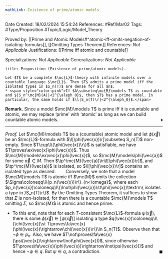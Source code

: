```yaml
---
mathLink: Existence of prime/atomic models
---
```


<div class="topSpace"></div>

Date Created: 18/02/2024 15:54:24
References: #Ref/Mar02
Tags: #Type/Proposition #Topic/Logic/Model_Theory

Proved by: [[Prime and Atomic Models#^atomic-iff-omits-negation-of-isolating-formulas]], [[Omitting Types Theorem]]
References: <i>Not Applicable</i>
Justifications: [[Prime iff atomic and countable]]

Specializations: <i>Not Applicable</i>
Generalizations: <i>Not Applicable</i>

``` ad-Proposition
title: Proposition (Existence of prime/atomic models).

Let $T$ be a complete $\mc{L}$-theory with infinite models over a countable language $\mc{L}$. Then $T$ admits a prime model iff the isolated types in $S_n(T)$ are dense for all $n$.
* <span style="color:pink">If $A\subseteq\mc{M}\models T$ is countable and $|S_n^\mc{M}(A)|<2^{\aleph_0}$, then $T$ has a prime model. In particular, the same holds if $\l|S_n(T)\r|<2^{\aleph_0}$.</span>

```

<b>Remark.</b> Since a model $\mc{M}\models T$ is prime iff it is countable and atomic, we may replace ‘prime’ with ‘atomic’ as long as we can build countable atomic models.<span style="float:right;">$\blacklozenge$</span>

---

<i>Proof.</i> Let $\mc{M}\models T$ be a (countable) atomic model and let $\phi(\vec{x})$ be an $\mc{L}$-formula with $\l[\phi(\vec{x})\r]\subseteq S_n(T)$ non-empty. Since $T\cup\l\{\phi(\vec{x})\r\}$ is satisfiable, we have $T\proves\ex\vec{x}\phi(\vec{x})$. Thus $\mc{M}\models\ex\vec{x}\phi(\vec{x})$, so $\mc{M}\models\phi(\vec{a})$ for some $\vec{a}\in M$. Then $\tp^\mc{M}(\vec{a})\in\l[\phi(\vec{x})\r]$, and $\tp^\mc{M}(\vec{a})$ is isolated, so $\l[\phi(\vec{x})\r]$ contains an isolated type as desired.
&emsp;&emsp;Conversely, we note that a model $\mc{M}\models T$ is atomic iff $\mc{M}$ omits the collection $\Sigma\coloneqq\l\{p_n(\vec{x})\r\}_{n<\omega}$, where each $p_n(\vec{x})\coloneqq\l\{\lnot\phi(\vec{x})\st\phi(\vec{x})\textrm{ isolates a type in }S_n(T)\r\}$. By the Omitting Types Theorem, it suffices to show that $\Sigma$ is non-isolated, for then there is a countable $\mc{M}\models T$ omitting $\Sigma$, so $\mc{M}$ is atomic and hence prime.
* To this end, note that for each $T$-consistent $\mc{L}$-formula $\psi(\vec{x})$, there is some $\phi(\vec{x})\in[\psi(\vec{x})]$ isolating a type $q(\vec{x})\coloneqq\l\{\chi(\vec{x})\st T\proves\fa\vec{x}(\phi(\vec{x})\rightarrow\chi(\vec{x}))\r\}\in S_n(T)$. Observe then that $\lnot\phi\in p_n$. Also, we have $T\not\proves\fa\vec{x}(\psi(\vec{x})\rightarrow\lnot\phi(\vec{x}))$, since otherwise $T\proves\fa\vec{x}(\phi(\vec{x})\rightarrow\lnot\psi(\vec{x}))$ and hence $\lnot\psi\in q$. But $\psi\in q$, a contradiction.<span style="float:right;">$\blacksquare$</span>
